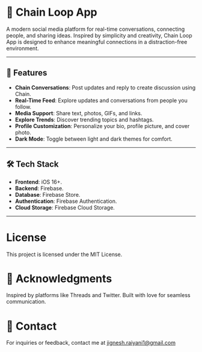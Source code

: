 
# 🧵 Chain Loop App  

A modern social media platform for real-time conversations, connecting people, and sharing ideas. Inspired by simplicity and creativity, Chain Loop App is designed to enhance meaningful connections in a distraction-free environment.

---

## 🚀 Features  
- **Chain Conversations**: Post updates and reply to create discussion using Chain.  
- **Real-Time Feed**: Explore updates and conversations from people you follow.  
- **Media Support**: Share text, photos, GIFs, and links.  
- **Explore Trends**: Discover trending topics and hashtags.  
- **Profile Customization**: Personalize your bio, profile picture, and cover photo.  
- **Dark Mode**: Toggle between light and dark themes for comfort.  

---

## 🛠️ Tech Stack  
- **Frontend**: iOS 16+.  
- **Backend**: Firebase.  
- **Database**: Firebase Store.  
- **Authentication**: Firebase Authentication.  
- **Cloud Storage**: Firebase Cloud Storage.  

---

# License

This project is licensed under the MIT License.

# 🌟 Acknowledgments

Inspired by platforms like Threads and Twitter.
Built with love for seamless communication.

# 📧 Contact

For inquiries or feedback, contact me at jignesh.raiyani1@gmail.com
